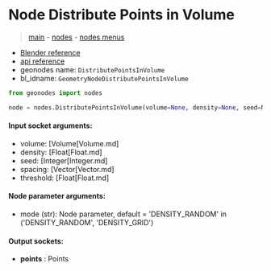# Node Distribute Points in Volume

> [main](../structure.md) - [nodes](nodes.md) - [nodes menus](nodes_menus.md)

- [Blender reference](https://docs.blender.org/manual/en/latest/modeling/geometry_nodes/point/distribute_points_in_volume.html)
- [api reference](https://docs.blender.org/api/current/bpy.types.GeometryNodeDistributePointsInVolume.html)
- geonodes name: `DistributePointsInVolume`
- bl_idname: `GeometryNodeDistributePointsInVolume`

```python
from geonodes import nodes

node = nodes.DistributePointsInVolume(volume=None, density=None, seed=None, spacing=None, threshold=None, mode='DENSITY_RANDOM')
```

#### Input socket arguments:

- volume: [Volume[Volume.md]
- density: [Float[Float.md]
- seed: [Integer[Integer.md]
- spacing: [Vector[Vector.md]
- threshold: [Float[Float.md]

#### Node parameter arguments:

- mode (str): Node parameter, default = 'DENSITY_RANDOM' in ('DENSITY_RANDOM', 'DENSITY_GRID')

#### Output sockets:

- **points** : Points


